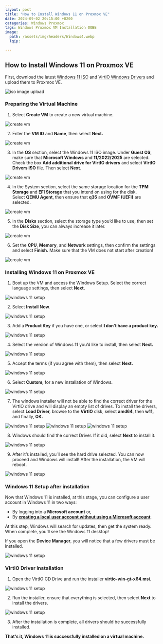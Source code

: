 ```yaml
---
layout: post
title: "How to Install Windows 11 on Proxmox VE"
date: 2024-09-02 20:15:00 +0200
categories: Windows Proxmox
tags: Windows Proxmox VM Installation OOBE
image:
  path: /assets/img/headers/Windows4.webp
  lqip: 

---
```


## How to Install Windows 11 on Proxmox VE

First, download the latest [Windows 11 ISO](https://www.microsoft.com/software-download/windows11) and [VirtIO Windows Drivers](https://pve.proxmox.com/wiki/Windows_VirtIO_Drivers) and upload them to Proxmox VE.

![iso image upload](/assets/img/posts/2024-09-01-Windows11-Proxmox-VM/WinPVE1.png)

### Preparing the Virtual Machine

1. Select **Create VM** to create a new virtual machine.

![create vm](/assets/img/posts/2024-09-01-Windows11-Proxmox-VM/WinPVE2.png)

2. Enter the **VM ID** and **Name**, then select **Next.**

![create vm](/assets/img/posts/2024-09-01-Windows11-Proxmox-VM/WinPVE3.png)

3. In the **OS** section, select the Windows 11 ISO image. Under **Guest OS**, make sure that **Microsoft Windows** and **11/2022/2025** are selected. Check the box **Add additional drive for VirtIO drivers** and select **VirtIO Drivers ISO** file. Then select **Next.**

![create vm](/assets/img/posts/2024-09-01-Windows11-Proxmox-VM/WinPVE4.png)

4. In the System section, select the same storage location for the **TPM Storage** and **EFI Storage** that you intend on using for the disk. Select **QEMU Agent**, then ensure that **q35** and **OVMF (UEFI)** are selected.

![create vm](/assets/img/posts/2024-09-01-Windows11-Proxmox-VM/WinPVE5.png)

5. In the **Disks** section, select the storage type you’d like to use, then set the **Disk Size**, you can always increase it later.

![create vm](/assets/img/posts/2024-09-01-Windows11-Proxmox-VM/WinPVE6.png)

6. Set the **CPU**, **Memory**, and **Network** settings, then confirm the settings and select **Finish.** Make sure that the VM does not start after creation!

![create vm](/assets/img/posts/2024-09-01-Windows11-Proxmox-VM/WinPVE7.png)


### Installing Windows 11 on Proxmox VE

1. Boot up the VM and access the Windows Setup. Select the correct language settings, then select **Next.**

![windows 11 setup](/assets/img/posts/2024-09-01-Windows11-Proxmox-VM/WinPVE8.png)

2. Select **Install Now**.

![windows 11 setup](/assets/img/posts/2024-09-01-Windows11-Proxmox-VM/WinPVE9.png)

3. Add a **Product Key** if you have one, or select **I don’t have a product key.**

![windows 11 setup](/assets/img/posts/2024-09-01-Windows11-Proxmox-VM/WinPVE10.png)

4. Select the version of Windows 11 you’d like to install, then select **Next.**

![windows 11 setup](/assets/img/posts/2024-09-01-Windows11-Proxmox-VM/WinPVE11.png)

5. Accept the terms (if you agree with them), then select **Next.**

![windows 11 setup](/assets/img/posts/2024-09-01-Windows11-Proxmox-VM/WinPVE12.png)

6. Select **Custom**, for a new installation of Windows.

![windows 11 setup](/assets/img/posts/2024-09-01-Windows11-Proxmox-VM/WinPVE13.png)

7. The windows installer will not be able to find the correct driver for the VirtIO drive and will display an empty list of drives. To install the drivers, select **Load Driver,** browse to the **VirtIO** disk, select **amd64**, then **w11,** and finally, **OK.**

![windows 11 setup](/assets/img/posts/2024-09-01-Windows11-Proxmox-VM/WinPVE14.png)
![windows 11 setup](/assets/img/posts/2024-09-01-Windows11-Proxmox-VM/WinPVE15.png)
![windows 11 setup](/assets/img/posts/2024-09-01-Windows11-Proxmox-VM/WinPVE16.png)

8. Windows should find the correct Driver. If it did, select **Next** to install it.

![windows 11 setup](/assets/img/posts/2024-09-01-Windows11-Proxmox-VM/WinPVE17.png)

9. After it’s installed, you’ll see the hard drive selected. You can now proceed and Windows will install! After the installation, the VM will reboot.

![windows 11 setup](/assets/img/posts/2024-09-01-Windows11-Proxmox-VM/WinPVE18.png)

### Windows 11 Setup after installation

Now that Windows 11 is installed, at this stage, you can configure a user account in Windows 11 in two ways: 
- By logging into a **Microsoft account** or, 
- By **[creating a local user account without using a Microsoft account](https://haooxin.github.io/posts/How-to-Install-Windows-11-Without-a-Microsoft-Account)**.


At this step, Windows will search for updates, then get the system ready. When complete, you’ll see the Windows 11 desktop!

If you open the **Device Manager**, you will notice that a few drivers must be installed.

![windows 11 setup](/assets/img/posts/2024-09-01-Windows11-Proxmox-VM/WinPVE19.png)

### VirtIO Driver Installation

1. Open the VirtIO CD Drive and run the installer **virtio-win-gt-x64.msi**.

![windows 11 setup](/assets/img/posts/2024-09-01-Windows11-Proxmox-VM/WinPVE20.png)

2. Run the installer, ensure that everything is selected, then select **Next** to install the drivers.

![windows 11 setup](/assets/img/posts/2024-09-01-Windows11-Proxmox-VM/WinPVE21.png)

3. After the installation is complete, all drivers should be successfully installed.


**That's it, Windows 11 is successfully installed on a virtual machine.**